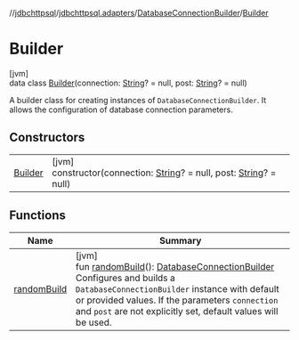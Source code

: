 //[jdbchttpsql](../../../../index.md)/[jdbchttpsql.adapters](../../index.md)/[DatabaseConnectionBuilder](../index.md)/[Builder](index.md)

# Builder

[jvm]\
data class [Builder](index.md)(connection: [String](https://kotlinlang.org/api/latest/jvm/stdlib/kotlin/-string/index.html)? = null, post: [String](https://kotlinlang.org/api/latest/jvm/stdlib/kotlin/-string/index.html)? = null)

A builder class for creating instances of `DatabaseConnectionBuilder`. It allows the configuration of database connection parameters.

## Constructors

| | |
|---|---|
| [Builder](-builder.md) | [jvm]<br>constructor(connection: [String](https://kotlinlang.org/api/latest/jvm/stdlib/kotlin/-string/index.html)? = null, post: [String](https://kotlinlang.org/api/latest/jvm/stdlib/kotlin/-string/index.html)? = null) |

## Functions

| Name | Summary |
|---|---|
| [randomBuild](random-build.md) | [jvm]<br>fun [randomBuild](random-build.md)(): [DatabaseConnectionBuilder](../index.md)<br>Configures and builds a `DatabaseConnectionBuilder` instance with default or provided values. If the parameters `connection` and `post` are not explicitly set, default values will be used. |
